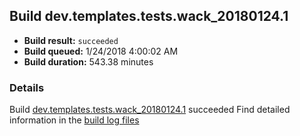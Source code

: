 ## Build dev.templates.tests.wack_20180124.1
- **Build result:** `succeeded`
- **Build queued:** 1/24/2018 4:00:02 AM
- **Build duration:** 543.38 minutes
### Details
Build [dev.templates.tests.wack_20180124.1](https://winappstudio.visualstudio.com/web/build.aspx?pcguid=a4ef43be-68ce-4195-a619-079b4d9834c2&builduri=vstfs%3a%2f%2f%2fBuild%2fBuild%2f24757) succeeded
Find detailed information in the [build log files](https://uwpctdiags.blob.core.windows.net/buildlogs/dev.templates.tests.wack_20180124.1_logs.zip)
